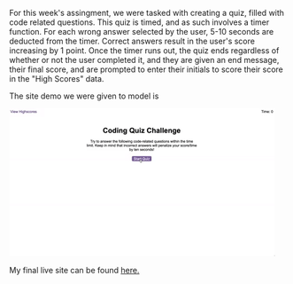 For this week's assingment, we were tasked with creating a quiz, filled with code related questions. This quiz is timed, and as such involves a timer function. For each wrong answer selected by the user, 5-10 seconds are deducted from the timer. Correct answers result in the user's score increasing by 1 point. Once the timer runs out, the quiz ends regardless of whether or not the user completed it, and they are given an end message, their final score, and are prompted to enter their initials to score their score in the "High Scores" data.

The site demo we were given to model is

![code quiz site demo](./assets/04-web-apis-homework-demo.gif)

My final live site can be found [here.](https://elarso2.github.io/CodeQuiz/)
